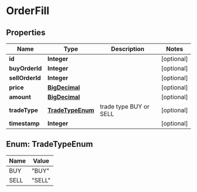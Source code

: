 # OrderFill

## Properties
Name | Type | Description | Notes
------------ | ------------- | ------------- | -------------
**id** | **Integer** |  |  [optional]
**buyOrderId** | **Integer** |  |  [optional]
**sellOrderId** | **Integer** |  |  [optional]
**price** | [**BigDecimal**](BigDecimal.md) |  |  [optional]
**amount** | [**BigDecimal**](BigDecimal.md) |  |  [optional]
**tradeType** | [**TradeTypeEnum**](#TradeTypeEnum) | trade type BUY or SELL |  [optional]
**timestamp** | **Integer** |  |  [optional]

<a name="TradeTypeEnum"></a>
## Enum: TradeTypeEnum
Name | Value
---- | -----
BUY | &quot;BUY&quot;
SELL | &quot;SELL&quot;
